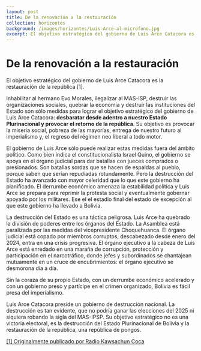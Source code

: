 ```yaml
---
layout: post
title: De la renovación a la restauración
collection: horizontes
background: /images/horizontes/Luis-Arce-al-microfono.jpg
excerpt: El objetivo estratégico del gobierno de Luis Arce Catacora es la restauración de la república.
---
```

# De la renovación a la restauración

El objetivo estratégico del gobierno de Luis Arce Catacora es la restauración de la república [1].

Inhabilitar al hermano Evo Morales, ilegalizar al MAS-ISP, destruir las organizaciones sociales, quebrar la economía y destruir las instituciones del Estado son sólo medidas para lograr el objetivo estratégico del gobierno de Luis Arce Catacora: **desbaratar desde adentro a nuestro Estado Plurinacional y provocar el retorno de la república**. Su objetivo es provocar la miseria social, pobreza de las mayorías, entrega de nuestro futuro al imperialismo y, el regreso del régimen neo liberal a todo motor.

El gobierno de Luis Arce sólo puede realizar estas medidas fuera del ámbito político. Como bien indica el constitucionalista Israel Quino, el gobierno se apoya en el órgano judicial para dar batallas con jueces comprados o presionados. Son batallas sordas que se hacen de espaldas al pueblo, porque saben que serían repudiadas rotundamente. Pero la destrucción del Estado ha avanzado con mayor celeridad que lo que este gobierno ha planificado. El derrumbe económico amenaza la estabilidad política y Luis Arce se prepara para reprimir la protesta social y eventualmente gobernar apoyado por los militares. Ese el el estadio final del estado de excepción al que este gobierno ha llevado a Bolivia.

La destrucción del Estado es una táctica peligrosa. Luis Arce ha quebrado la división de poderes entre los órganos del Estado. La Asamblea está paralizada por las medidas del vicepresidente Choquehuanca. El órgano judicial está copado por miembros corruptos, descabezado desde enero del 2024, entra en una crisis progresiva. El órgano ejecutivo a la cabeza de Luis Arce está enredado en una maraña de corrupción, protección y participación en el narcotráfico, donde jefes y subordinados se chantajean mutuamente en un cruce de encubrimientos: el órgano ejecutivo se desmorona día a día.

Sin la coraza de su propio Estado, con un derrumbe económico acelerado y con un gobierno preso y partícipe en el crimen organizado, Bolivia es fácil presa del imperialismo.

Luis Arce Catacora preside un gobierno de destrucción nacional. La destrucción es tan evidente, que no podría ganar las elecciones del 2025 ni siquiera robando la sigla del MAS-IPSP. Su objetivo estratégico no es una victoria electoral, es la destrucción del Estado Plurinacional de Bolivia y la restauración de la república, una república de pongos.

<a href="https://m.facebook.com/story.php?story_fbid=pfbid0SToTwR1NZg3zvN6Qy7Wsyz88pfkZ8mca2onbvr67XD6JwLRqeCKmJf6FyNvVTCW1l&id=100070320483013" target="_blank">[1] Originalmente publicado por Radio Kawsachun Coca</a>
